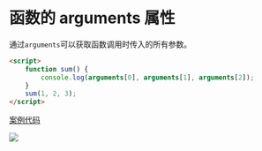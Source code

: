 # 函数的 arguments 属性

通过`arguments`可以获取函数调用时传入的所有参数。

```html
<script>
    function sum() {
        console.log(arguments[0], arguments[1], arguments[2]);
    }
    sum(1, 2, 3);
</script>
```

[案例代码](./demo/demo01.html)

![](./images/01.png)
